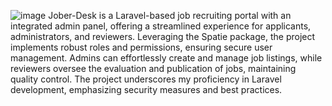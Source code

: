![image](https://github.com/mgmr99/jober-desk/assets/66813728/c3afab7a-f15d-4cf7-9070-4e2732532e23)
Jober-Desk is a Laravel-based job recruiting portal with an integrated admin panel, offering a streamlined experience for applicants, administrators, and reviewers. Leveraging the Spatie package, the project implements robust roles and permissions, ensuring secure user management. Admins can effortlessly create and manage job listings, while reviewers oversee the evaluation and publication of jobs, maintaining quality control. The project underscores my proficiency in Laravel development, emphasizing security measures and best practices.
